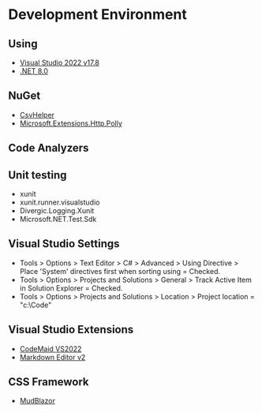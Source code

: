 # Development Environment
 
## Using

- [Visual Studio 2022 v17.8](https://visualstudio.microsoft.com/)
- [.NET 8.0](https://dotnet.microsoft.com/download/dotnet/8.0)

## NuGet

- [CsvHelper](https://joshclose.github.io/CsvHelper)
- [Microsoft.Extensions.Http.Polly](https://www.thepollyproject.org)

## Code Analyzers


## Unit testing

- xunit
- xunit.runner.visualstudio
- Divergic.Logging.Xunit
- Microsoft.NET.Test.Sdk

## Visual Studio Settings

- Tools > Options > Text Editor > C# > Advanced > Using Directive > Place 'System' directives first when sorting using = Checked.
- Tools > Options > Projects and Solutions > General > Track Active Item in Solution Explorer = Checked.
- Tools > Options > Projects and Solutions > Location > Project location = "c:\Code"

## Visual Studio Extensions

- [CodeMaid VS2022](https://marketplace.visualstudio.com/items?itemName=SteveCadwallader.CodeMaidVS2022)
- [Markdown Editor v2](https://marketplace.visualstudio.com/items?itemName=MadsKristensen.MarkdownEditor2)

## CSS Framework

- [MudBlazor](https://mudblazor.com)
